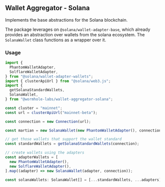 ## Wallet Aggregator - Solana

Implements the base abstractions for the Solana blockchain.

The package leverages on `@solana/wallet-adapter-base`, which already provides an abstraction over wallets from the solana ecosystem. The `SolanaWallet` class functions as a wrapper over it.

### Usage

```ts
import {
  PhantomWalletAdapter,
  SolflareWalletAdapter,
} from "@solana/wallet-adapter-wallets";
import { clusterApiUrl } from "@solana/web3.js";
import {
  getSolanaStandardWallets,
  SolanaWallet,
} from "@wormhole-labs/wallet-aggregator-solana";

const cluster = "mainnet";
const url = clusterApiUrl("mainnet-beta");

const connection = new Connection(url);

const martian = new SolanaWallet(new PhantomWalletAdapter(), connection);

// get those wallets that support the wallet standard
const standardWallets = getSolanaStandardWallets(connection);

// create wallets using the adapters
const adapterWallets = [
  new PhantomWalletAdapter(),
  new SolflareWalletAdapter(),
].map((adapter) => new SolanaWallet(adapter, connection));

const solanaWallets: SolanaWallet[] = [...standardWallets, ...adapters];
```
